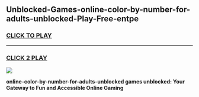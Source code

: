 
## Unblocked-Games-online-color-by-number-for-adults-unblocked-Play-Free-entpe
<h3>
<a href="https://premium76.site?title=online-color-by-number-for-adults-unblocked&ref=12A">CLICK TO PLAY</a></h3>
<hr>

<h3>
<a href="https://premium76.site?title=online-color-by-number-for-adults-unblocked&ref=12A">CLICK 2 PLAY</a>
  
</h3>

<a href="https://premium76.site?title=online-color-by-number-for-adults-unblocked&ref=12A"><img src="https://clearcache.store/games.png"></a>


**online-color-by-number-for-adults-unblocked games unblocked: Your Gateway to Fun and Accessible Online Gaming**
